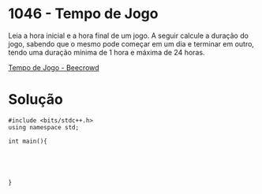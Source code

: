 # 1046 - Tempo de Jogo

Leia a hora inicial e a hora final de um jogo. A seguir calcule a duração do jogo, sabendo que o mesmo pode começar em um dia e terminar em outro, tendo uma duração mínima de 1 hora e máxima de 24 horas.

[Tempo de Jogo - Beecrowd](https://www.beecrowd.com.br/judge/pt/problems/view/1046)

# Solução

```
#include <bits/stdc++.h>
using namespace std;

int main(){
    
    
    
    
    
}

```
